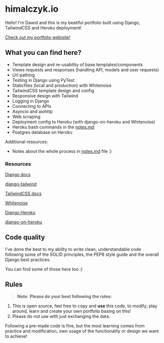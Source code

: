 # himalczyk.io

Hello! I'm Dawid and this is my beatiful portfolio built using Django, TailwindCSS and Heroku deployment!

<a href="https://himalczyk.herokuapp.com/" target="_blank">Check out my portfolio webisite!</a>

## What you can find here?

  - Template design and re-usability of base templates/components
  - Views requests and responses (handling API, models and user requests)
  - Url pathing
  - Testing in Django using PyTest
  - Staticfiles (local and production) with Whitenoise
  - TailwindCSS template design and config
  - Responsive design with Tailwind
  - Logging in Django
  - Connecting to APIs
  - Asyncio and aiohttp
  - Web scraping
  - Deployment config to Heroku (with django-on-heroku and Whitenoise)
  - Heroku bash commands in the <a href="https://github.com/himalczyk/himalczyk.io/blob/main/notes.md" target="_blank">notes.md</a>
  - Postgres database on Heroku

Additional resources:
  - Notes about the whole process in <a href="https://github.com/himalczyk/himalczyk.io/blob/main/notes.md" target="_blank">notes.md</a> file :)

### Resources

[Django docs](https://docs.djangoproject.com/en/4.1/) 
 
[django-tailwind](https://django-tailwind.readthedocs.io/en/latest/installation.html) 
 
[TailwindCSS docs](https://tailwindcss.com/docs/installation) 
 
[Whitenoise](http://whitenoise.evans.io/en/stable/django.html) 
 
[Django Heroku](https://devcenter.heroku.com/categories/working-with-django) 

[django-on-heroku](https://pypi.org/project/django-on-heroku/)

## Code quality

I've done the best to my ability to write clean, understandable code following some of the SOLID principles, the PEP8 style guide and the overall Django best practices.

You can find some of those here too :)

## Rules

> **Note**: **Please do your best following the rules:**

1. This is open source, feel free to copy and **use** this code, to modify, play around, learn and create your own portfolio basing on this!
2. Please do not use with just exchanging the data.

Following a pre-made code is fine, but the most learning comes from practice and modification, own usage of the functionality or design we want to achieve!

